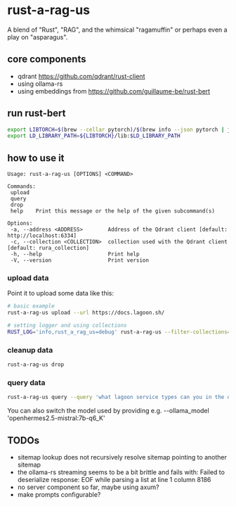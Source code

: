 # rust-a-rag-us

A blend of "Rust", "RAG", and the whimsical "ragamuffin" or perhaps even a play on "asparagus".

## core components

- qdrant <https://github.com/qdrant/rust-client>
- using ollama-rs
- using embeddings from <https://github.com/guillaume-be/rust-bert>

## run rust-bert

 ```sh
 export LIBTORCH=$(brew --cellar pytorch)/$(brew info --json pytorch | jq -r '.[0].installed[0].version')
 export LD_LIBRARY_PATH=${LIBTORCH}/lib:$LD_LIBRARY_PATH
 ```

## how to use it

 ```text
 Usage: rust-a-rag-us [OPTIONS] <COMMAND>

Commands:
  upload  
  query   
  drop    
  help    Print this message or the help of the given subcommand(s)

Options:
  -a, --address <ADDRESS>        Address of the Qdrant client [default: http://localhost:6334]
  -c, --collection <COLLECTION>  collection used with the Qdrant client [default: rura_collection]
  -h, --help                     Print help
  -V, --version                  Print version
 ```

### upload data

Point it to upload some data like this:

```sh
# basic example
rust-a-rag-us upload --url https://docs.lagoon.sh/

# setting logger and using collections
RUST_LOG='info,rust_a_rag_us=debug' rust-a-rag-us --filter-collections="basic,summary" upload --url='https://docs.lagoon.sh/'
```

### cleanup data

```sh
rust-a-rag-us drop
```

### query data

```sh
rust-a-rag-us query --query 'what lagoon service types can you in the docker compose yaml?'
```

You can also switch the model used by providing e.g. --ollama_model 'openhermes2.5-mistral:7b-q6_K'

## TODOs

- sitemap lookup does not recursively resolve sitemap pointing to another sitemap
- the ollama-rs streaming seems to be a bit brittle and fails with: Failed to deserialize response: EOF while parsing a list at line 1 column 8186
- no server component so far, maybe using axum?
- make prompts configurable?
